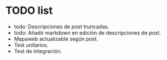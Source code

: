 # TODO list

 - todo: Descripciones de post truncadas.
 - todo: Añadir markdown en edición de descripciones de post.
 - Mapaweb actualizable según post.
 - Test unitarios.
 - Test de integración.